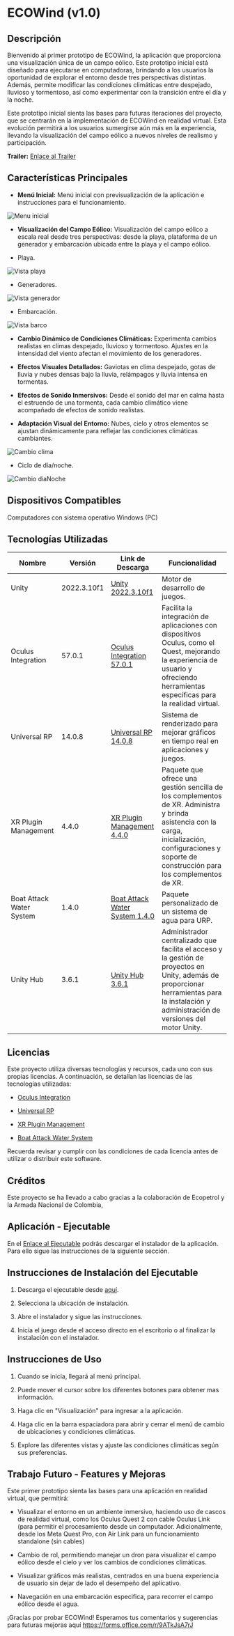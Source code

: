  

# ECOWind (v1.0) 

  

## Descripción 

  

Bienvenido al primer prototipo de ECOWind, la aplicación que proporciona una visualización única de un campo eólico. Este prototipo inicial está diseñado para ejecutarse en computadoras, brindando a los usuarios la oportunidad de explorar el entorno desde tres perspectivas distintas. Además, permite modificar las condiciones climáticas entre despejado, lluvioso y tormentoso, así como experimentar con la transición entre el día y la noche. 

  

Este prototipo inicial sienta las bases para futuras iteraciones del proyecto, que se centrarán en la implementación de ECOWind en realidad virtual. Esta evolución permitirá a los usuarios sumergirse aún más en la experiencia, llevando la visualización del campo eólico a nuevos niveles de realismo y participación. 

  

**Trailer:** [Enlace al Trailer](https://tipcooperativa-my.sharepoint.com/personal/jairo_martinez_tipcolombia_com/_layouts/15/onedrive.aspx?FolderCTID=0x012000012B4737572C1946840027ECE287726C&id=%2Fpersonal%2Fjairo%5Fmartinez%5Ftipcolombia%5Fcom%2FDocuments%2FPROYECTO%20ARC%2D%20ECOPETROL%2FAvance%20t%C3%A9cnico%2F4%2E%20Desarrollo%20prototipo%201%20preliminar%2FDise%C3%B1o%2FTrailer) 

  

## Características Principales 

  

- **Menú Inicial:** Menú inicial con previsualización de la aplicación e instrucciones para el funcionamiento. 

  

![Menu inicial](https://media.giphy.com/media/v1.Y2lkPTc5MGI3NjExMXEyc2ZiNHM2eXhhNG9oNXQ2b21nM2hpZjVyb3BwM2FwOXFlaTQ1dyZlcD12MV9pbnRlcm5hbF9naWZfYnlfaWQmY3Q9Zw/imXK9zd68LjytBqu21/giphy.gif) 

  

- **Visualización del Campo Eólico:** Visualización del campo eólico a escala real desde tres perspectivas: desde la playa, plataforma de un generador y embarcación ubicada entre la playa y el campo eólico. 

  

- Playa. 

  

![Vista playa](https://media.giphy.com/media/v1.Y2lkPTc5MGI3NjExNmwyc25ya3E2bnB6eGRoZXRseHJieHVvNjlvYjcxcWw5NW55dTRpcCZlcD12MV9pbnRlcm5hbF9naWZfYnlfaWQmY3Q9Zw/8tSBJlGp0jnp84PoBx/giphy.gif) 

  

- Generadores. 

  

![Vista generador](https://media.giphy.com/media/v1.Y2lkPTc5MGI3NjExMm5uMWM0Ym1vcmZoejIxbWdrYjNzZjI1ZXZ0dzB1OWF2aXJvaDJreCZlcD12MV9pbnRlcm5hbF9naWZfYnlfaWQmY3Q9Zw/uyKYwFIrtMF20PNHB5/giphy.gif) 

  

- Embarcación. 

  

![Vista barco](https://media.giphy.com/media/v1.Y2lkPTc5MGI3NjExdDc5Y2M5Nzd3eTFqOWs0cXk3aXBmOG45aW0wOXJsMmZ1d291eGFuYyZlcD12MV9pbnRlcm5hbF9naWZfYnlfaWQmY3Q9Zw/kWENVrdYjqlqTvkQlj/giphy.gif) 

  

- **Cambio Dinámico de Condiciones Climáticas:** Experimenta cambios realistas en climas despejado, lluvioso y tormentoso. Ajustes en la intensidad del viento afectan el movimiento de los generadores. 

  

- **Efectos Visuales Detallados:** Gaviotas en clima despejado, gotas de lluvia y nubes densas bajo la lluvia, relámpagos y lluvia intensa en tormentas. 

  

- **Efectos de Sonido Inmersivos:** Desde el sonido del mar en calma hasta el estruendo de una tormenta, cada cambio climático viene acompañado de efectos de sonido realistas. 

  

- **Adaptación Visual del Entorno:** Nubes, cielo y otros elementos se ajustan dinámicamente para reflejar las condiciones climáticas cambiantes. 

  

![Cambio clima](https://media.giphy.com/media/v1.Y2lkPTc5MGI3NjExZmc2OWtmbDVjbGh4bzlqZDRtdW9zbGszeWJ6YWRlZTY3ZWg0OGl5diZlcD12MV9pbnRlcm5hbF9naWZfYnlfaWQmY3Q9Zw/GfmvjR9j4shozJCGwy/giphy.gif) 

  

- Ciclo de día/noche. 

  

![Cambio diaNoche](https://media.giphy.com/media/v1.Y2lkPTc5MGI3NjExOHhzdWxxcnZkbHI0dTNuMXJ2NWh6OHhvbTljNHh3ZXE2YnRkMGhlZyZlcD12MV9pbnRlcm5hbF9naWZfYnlfaWQmY3Q9Zw/sHNmEp6DY0YAxGR2sv/giphy.gif) 

  

## Dispositivos Compatibles 

  

Computadores con sistema operativo Windows (PC) 

  

## Tecnologías Utilizadas 

  

| Nombre | Versión | Link de Descarga | Funcionalidad | 
| ------------- | ----------------- | ---------------------------------| -------------------------- | 
| Unity | 2022.3.10f1 | [Unity 2022.3.10f1](https://download.unity3d.com/download_unity/ff3792e53c62/Windows64EditorInstaller/UnitySetup64-2022.3.10f1.exe) | Motor de desarrollo de juegos.| 
| Oculus Integration | 57.0.1 | [Oculus Integration 57.0.1](https://assetstore.unity.com/packages/tools/integration/oculus-integration-deprecated-82022) | Facilita la integración de aplicaciones con dispositivos Oculus, como el Quest, mejorando la experiencia de usuario y ofreciendo herramientas específicas para la realidad virtual. | 
Universal RP | 14.0.8 | [Universal RP 14.0.8](https://docs.unity3d.com/Packages/com.unity.render-pipelines.universal@14.0/manual/index.html)| Sistema de renderizado para mejorar gráficos en tiempo real en aplicaciones y juegos.| 
XR Plugin Management | 4.4.0 | [XR Plugin Management 4.4.0](https://docs.unity3d.com/Packages/com.unity.xr.management@4.4/manual/index.html) | Paquete que ofrece una gestión sencilla de los complementos de XR. Administra y brinda asistencia con la carga, inicialización, configuraciones y soporte de construcción para los complementos de XR. | 
Boat Attack Water System | 1.4.0 | [Boat Attack Water System 1.4.0](https://github.com/Unity-Technologies/boat-attack-water/tree/main)| Paquete personalizado de un sistema de agua para URP. | 
Unity Hub | 3.6.1 |[Unity Hub 3.6.1](https://unity.com/unity-hub/release-notes#361)|Administrador centralizado que facilita el acceso y la gestión de proyectos en Unity, además de proporcionar herramientas para la instalación y administración de versiones del motor Unity. 

  

## Licencias 

  

Este proyecto utiliza diversas tecnologías y recursos, cada uno con sus propias licencias. A continuación, se detallan las licencias de las tecnologías utilizadas: 

  

- [Oculus Integration](https://developer.oculus.com/licenses/oculussdk/) 

  

- [Universal RP ](https://docs.unity3d.com/Packages/com.unity.render-pipelines.universal@14.0/license/LICENSE.html) 

  

- [XR Plugin Management](https://docs.unity3d.com/Packages/com.unity.xr.management@4.4/license/LICENSE.html) 

  

- [Boat Attack Water System](https://github.com/Unity-Technologies/boat-attack-water/blob/main/LICENSE.md) 

  

Recuerda revisar y cumplir con las condiciones de cada licencia antes de utilizar o distribuir este software. 

  

## Créditos 

  

Este proyecto se ha llevado a cabo gracias a la colaboración de Ecopetrol y la Armada Nacional de Colombia, 

  

## Aplicación - Ejecutable 

En el [Enlace al Ejecutable](https://tipcooperativa-my.sharepoint.com/:u:/g/personal/jairo_martinez_tipcolombia_com/ERIH-vn9VRRJnuuWBquOjt8BxqlbQ-0qJQw1aHqrhMfhAw?e=HtZFoX) podrás descargar el instalador de la aplicación. Para ello sigue las instrucciones de la siguiente sección. 

  

## Instrucciones de Instalación del Ejecutable 

  

1. Descarga el ejecutable desde [aquí](https://tipcooperativa-my.sharepoint.com/:u:/g/personal/jairo_martinez_tipcolombia_com/ERIH-vn9VRRJnuuWBquOjt8BxqlbQ-0qJQw1aHqrhMfhAw?e=HtZFoX). 

  

2. Selecciona la ubicación de instalación. 

  

3. Abre el instalador y sigue las instrucciones. 

  

4. Inicia el juego desde el acceso directo en el escritorio o al finalizar la instalación con el instalador. 

  

## Instrucciones de Uso 

  

1. Cuando se inicia, llegará al menú principal. 

  

2. Puede mover el cursor sobre los diferentes botones para obtener mas información. 

  

3. Haga clic en "Visualización" para ingresar a la aplicación. 

  

4. Haga clic en la barra espaciadora para abrir y cerrar el menú de cambio de ubicaciones y condiciones climáticas. 

  

5. Explore las diferentes vistas y ajuste las condiciones climáticas según sus preferencias. 

  

## Trabajo Futuro - Features y Mejoras 

  

Este primer prototipo sienta las bases para una aplicación en realidad virtual, que permitirá: 

  

- Visualizar el entorno en un ambiente inmersivo, haciendo uso de cascos de realidad virtual, como los Oculus Quest 2 con cable Oculus Link (para permitir el procesamiento desde un computador. Adicionalmente, desde los Meta Quest Pro, con Air Link para un funcionamiento standalone (sin cables) 

  

- Cambio de rol, permitiendo manejar un dron para visualizar el campo eólico desde el cielo y ver los cambios de condiciones climáticas. 

  

- Visualizar gráficos más realistas, centrados en una buena experiencia de usuario sin dejar de lado el desempeño del aplicativo. 

  

-  Navegación en una embarcación especifica, para recorrer el campo eólico desde el agua. 

  

¡Gracias por probar ECOWind! Esperamos tus comentarios y sugerencias para futuras mejoras aquí https://forms.office.com/r/9ATkJsA7rJ  
